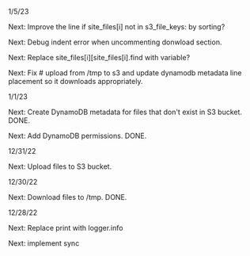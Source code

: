1/5/23

Next: Improve the line if site_files[i] not in s3_file_keys: by sorting?

Next: Debug indent error when uncommenting donwload section.

Next: Replace site_files[i][site_files[i].find with variable? 

Next: Fix # upload from /tmp to s3 and update dynamodb metadata line placement so it downloads 
appropriately.


1/1/23

Next: Create DynamoDB metadata for files that don't exist in S3 bucket. DONE. 

Next: Add DynamoDB permissions. DONE. 


12/31/22 

Next: Upload files to S3 bucket. 


12/30/22 

Next: Download files to /tmp. DONE.


12/28/22 

Next: Replace print with logger.info 

Next: implement sync